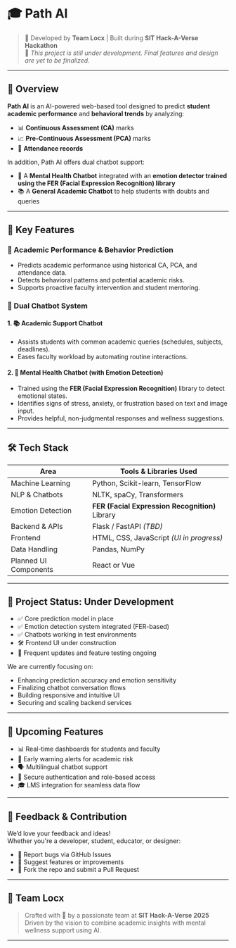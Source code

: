 # 🎓 Path AI

> 🚧 Developed by **Team Locx** | Built during **SIT Hack-A-Verse Hackathon**  
> 🔄 *This project is still under development. Final features and design are yet to be finalized.*

---

## 📌 Overview

**Path AI** is an AI-powered web-based tool designed to predict **student academic performance** and **behavioral trends** by analyzing:
- 📊 **Continuous Assessment (CA)** marks  
- 📈 **Pre-Continuous Assessment (PCA)** marks  
- 📅 **Attendance records**

In addition, Path AI offers dual chatbot support:
- 🧠 A **Mental Health Chatbot** integrated with an **emotion detector trained using the FER (Facial Expression Recognition) library**
- 📚 A **General Academic Chatbot** to help students with doubts and queries

---

## 🌟 Key Features

### 🎯 Academic Performance & Behavior Prediction
- Predicts academic performance using historical CA, PCA, and attendance data.
- Detects behavioral patterns and potential academic risks.
- Supports proactive faculty intervention and student mentoring.

### 🤖 Dual Chatbot System

#### 1. 📚 Academic Support Chatbot
- Assists students with common academic queries (schedules, subjects, deadlines).
- Eases faculty workload by automating routine interactions.

#### 2. 🧠 Mental Health Chatbot (with Emotion Detection)
- Trained using the **FER (Facial Expression Recognition)** library to detect emotional states.
- Identifies signs of stress, anxiety, or frustration based on text and image input.
- Provides helpful, non-judgmental responses and wellness suggestions.

---

## 🛠️ Tech Stack

| Area                    | Tools & Libraries Used                                 |
|-------------------------|--------------------------------------------------------|
| Machine Learning        | Python, Scikit-learn, TensorFlow                       |
| NLP & Chatbots          | NLTK, spaCy, Transformers                              |
| Emotion Detection       | **FER (Facial Expression Recognition)** Library        |
| Backend & APIs          | Flask / FastAPI *(TBD)*                                |
| Frontend                | HTML, CSS, JavaScript *(UI in progress)*               |
| Data Handling           | Pandas, NumPy                                          |
| Planned UI Components   | React or Vue                                           |

---

## 🚧 Project Status: **Under Development**

- ✅ Core prediction model in place
- ✅ Emotion detection system integrated (FER-based)
- ✅ Chatbots working in test environments
- 🛠️ Frontend UI under construction
- 🔄 Frequent updates and feature testing ongoing

We are currently focusing on:
- Enhancing prediction accuracy and emotion sensitivity
- Finalizing chatbot conversation flows
- Building responsive and intuitive UI
- Securing and scaling backend services

---

## 🔮 Upcoming Features

- 📊 Real-time dashboards for students and faculty
- 🔔 Early warning alerts for academic risk
- 🗣️ Multilingual chatbot support
- 🔐 Secure authentication and role-based access
- 🎓 LMS integration for seamless data flow

---

## 🤝 Feedback & Contribution

We’d love your feedback and ideas!  
Whether you're a developer, student, educator, or designer:

- 🐞 Report bugs via GitHub Issues  
- 🌱 Suggest features or improvements  
- 🔧 Fork the repo and submit a Pull Request  

---

## 👥 Team Locx

> Crafted with 💙 by a passionate team at **SIT Hack-A-Verse 2025**  
> Driven by the vision to combine academic insights with mental wellness support using AI.

---

